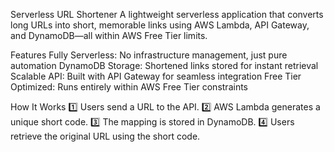 Serverless URL Shortener 
A lightweight serverless application that converts long URLs into short, memorable links using AWS Lambda, API Gateway, and DynamoDB—all within AWS Free Tier limits.

Features
Fully Serverless: No infrastructure management, just pure automation DynamoDB Storage: Shortened links stored for instant retrieval Scalable API: Built with API Gateway for seamless integration Free Tier Optimized: Runs entirely within AWS Free Tier constraints

 How It Works
1️⃣ Users send a URL to the API. 2️⃣ AWS Lambda generates a unique short code. 3️⃣ The mapping is stored in DynamoDB. 4️⃣ Users retrieve the original URL using the short code.
